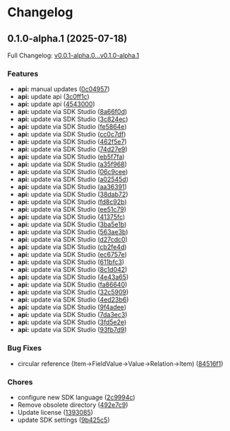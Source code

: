 # Changelog

## 0.1.0-alpha.1 (2025-07-18)

Full Changelog: [v0.0.1-alpha.0...v0.1.0-alpha.1](https://github.com/moonbaseai/moonbase-sdk-python/compare/v0.0.1-alpha.0...v0.1.0-alpha.1)

### Features

* **api:** manual updates ([0c04957](https://github.com/moonbaseai/moonbase-sdk-python/commit/0c049571ec85720a12ec9fe080591e87714d0c8f))
* **api:** update api ([3c0ff1c](https://github.com/moonbaseai/moonbase-sdk-python/commit/3c0ff1c8b777886990e4a1e0e97b1b3de62c31ed))
* **api:** update api ([4543000](https://github.com/moonbaseai/moonbase-sdk-python/commit/4543000f3d7fec48de0fea159b0c96501279c9de))
* **api:** update via SDK Studio ([8a66f0d](https://github.com/moonbaseai/moonbase-sdk-python/commit/8a66f0d6c2f5e49cb1f55d8fc37cd519c0920fd7))
* **api:** update via SDK Studio ([3c824ec](https://github.com/moonbaseai/moonbase-sdk-python/commit/3c824ec566df0e80734f662149a496195a1974d3))
* **api:** update via SDK Studio ([fe5864e](https://github.com/moonbaseai/moonbase-sdk-python/commit/fe5864e04fe4ebc785ed9184b5c79d13753ad684))
* **api:** update via SDK Studio ([cc0c7df](https://github.com/moonbaseai/moonbase-sdk-python/commit/cc0c7df89b5d0246b998838087e6cc171b8669be))
* **api:** update via SDK Studio ([462f5e7](https://github.com/moonbaseai/moonbase-sdk-python/commit/462f5e773cb0c6bc510475ad723c1ce1c791b5ec))
* **api:** update via SDK Studio ([74d27e9](https://github.com/moonbaseai/moonbase-sdk-python/commit/74d27e92ef73482191424c86b1c27d4aaceb8df0))
* **api:** update via SDK Studio ([eb5f7fa](https://github.com/moonbaseai/moonbase-sdk-python/commit/eb5f7fa0de7bc055f02df525a4ae3350070c63b4))
* **api:** update via SDK Studio ([a35f968](https://github.com/moonbaseai/moonbase-sdk-python/commit/a35f968c17cd265b5537270f5bd4588e11d935b8))
* **api:** update via SDK Studio ([06c9cee](https://github.com/moonbaseai/moonbase-sdk-python/commit/06c9cee4f48d1a64790b7292c67209aab9d84fb4))
* **api:** update via SDK Studio ([a02545d](https://github.com/moonbaseai/moonbase-sdk-python/commit/a02545defafb2c566e6c51803007c765923c02ff))
* **api:** update via SDK Studio ([aa36391](https://github.com/moonbaseai/moonbase-sdk-python/commit/aa3639106da2171401c9b9539d33ba9ca67d9359))
* **api:** update via SDK Studio ([38dab72](https://github.com/moonbaseai/moonbase-sdk-python/commit/38dab7233e5c0951499cbe3fefa98e4c9ab2c60c))
* **api:** update via SDK Studio ([fd8c92b](https://github.com/moonbaseai/moonbase-sdk-python/commit/fd8c92b51353b199f710be05982f5388cdc04a8d))
* **api:** update via SDK Studio ([ee51c79](https://github.com/moonbaseai/moonbase-sdk-python/commit/ee51c7906e7dbc109fdeafd9ce67b16fbe7b4276))
* **api:** update via SDK Studio ([41375fc](https://github.com/moonbaseai/moonbase-sdk-python/commit/41375fc9e90c1fb7cf88a3144ab946a92f7f9692))
* **api:** update via SDK Studio ([3ba5e1b](https://github.com/moonbaseai/moonbase-sdk-python/commit/3ba5e1b9f24184e87a00090eb49c5e683347b2f9))
* **api:** update via SDK Studio ([563ae3b](https://github.com/moonbaseai/moonbase-sdk-python/commit/563ae3b7a299e8cdb53411fafb2eeca9429c9371))
* **api:** update via SDK Studio ([d27cdc0](https://github.com/moonbaseai/moonbase-sdk-python/commit/d27cdc078232cda66a1ef465fd22bf49523a4a7c))
* **api:** update via SDK Studio ([cb2fe4d](https://github.com/moonbaseai/moonbase-sdk-python/commit/cb2fe4ddc7302436b6e395bea659305be7e99b6e))
* **api:** update via SDK Studio ([ec6757e](https://github.com/moonbaseai/moonbase-sdk-python/commit/ec6757e2b444e9cba73c00377ec61797db77503b))
* **api:** update via SDK Studio ([611bfc3](https://github.com/moonbaseai/moonbase-sdk-python/commit/611bfc3eec55e241cd2ae98560d79e2071bd2e91))
* **api:** update via SDK Studio ([8c1d042](https://github.com/moonbaseai/moonbase-sdk-python/commit/8c1d0426ed57d8734869a9a2565478026de72795))
* **api:** update via SDK Studio ([4e43a65](https://github.com/moonbaseai/moonbase-sdk-python/commit/4e43a6543f3bac9372eb7733d430da922de02089))
* **api:** update via SDK Studio ([fa86640](https://github.com/moonbaseai/moonbase-sdk-python/commit/fa86640590cb2f7a45bc026fbbcd715e7393480e))
* **api:** update via SDK Studio ([32c5909](https://github.com/moonbaseai/moonbase-sdk-python/commit/32c5909573602dc0d48bd4c627889370881f3830))
* **api:** update via SDK Studio ([4ed23b6](https://github.com/moonbaseai/moonbase-sdk-python/commit/4ed23b654ec60a454434d97e68b2387246b8e888))
* **api:** update via SDK Studio ([9f4adee](https://github.com/moonbaseai/moonbase-sdk-python/commit/9f4adeeb7070f95df3a28d3cf6fc2ac97167106e))
* **api:** update via SDK Studio ([7da3ec3](https://github.com/moonbaseai/moonbase-sdk-python/commit/7da3ec37f83cf33c2b6c8abd12c570ccb8b293be))
* **api:** update via SDK Studio ([3fd5e2e](https://github.com/moonbaseai/moonbase-sdk-python/commit/3fd5e2eb0a0a8ffcd86e427d8e0993f331ae9b6b))
* **api:** update via SDK Studio ([93fb7d9](https://github.com/moonbaseai/moonbase-sdk-python/commit/93fb7d953a361082cec0a79af99d55283e52c561))


### Bug Fixes

* circular reference (Item-&gt;FieldValue->Value->Relation->Item) ([84516f1](https://github.com/moonbaseai/moonbase-sdk-python/commit/84516f14ab0a04877ea5e53e5c48cb0de0857e5c))


### Chores

* configure new SDK language ([2c9994c](https://github.com/moonbaseai/moonbase-sdk-python/commit/2c9994ca2fa09f35601dae4d0818f4c6b012cc70))
* Remove obsolete directory ([492e7c9](https://github.com/moonbaseai/moonbase-sdk-python/commit/492e7c961f48ef59150006b71a343f2e6189659b))
* Update license ([1393085](https://github.com/moonbaseai/moonbase-sdk-python/commit/13930851d661b249fe9260f28157c1d6e4e10203))
* update SDK settings ([9b425c5](https://github.com/moonbaseai/moonbase-sdk-python/commit/9b425c573765045160ff67d9dced9d0e292d01cb))
